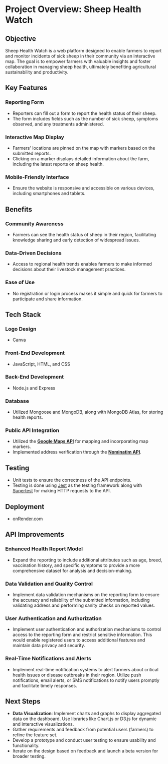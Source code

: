 # Project Overview: Sheep Health Watch

## Objective

Sheep Health Watch is a web platform designed to enable farmers to report and monitor incidents of sick sheep in their community via an interactive map. The goal is to empower farmers with valuable insights and foster collaboration in managing sheep health, ultimately benefiting agricultural sustainability and productivity.

## Key Features

### Reporting Form

- Reporters can fill out a form to report the health status of their sheep.
- The form includes fields such as the number of sick sheep, symptoms observed, and any treatments administered.

### Interactive Map Display

- Farmers' locations are pinned on the map with markers based on the submitted reports.
- Clicking on a marker displays detailed information about the farm, including the latest reports on sheep health.

### Mobile-Friendly Interface

- Ensure the website is responsive and accessible on various devices, including smartphones and tablets.

## Benefits

### Community Awareness

- Farmers can see the health status of sheep in their region, facilitating knowledge sharing and early detection of widespread issues.

### Data-Driven Decisions

- Access to regional health trends enables farmers to make informed decisions about their livestock management practices.

### Ease of Use

- No registration or login process makes it simple and quick for farmers to participate and share information.

## Tech Stack

### Logo Design

- Canva

### Front-End Development

- JavaScript, HTML, and CSS

### Back-End Development

- Node.js and Express

### Database

- Utilized Mongoose and MongoDB, along with MongoDB Atlas, for storing health reports.

### Public API Integration

- Utilized the **[Google Maps API](https://developers.google.com/maps/documentation)** for mapping and incorporating map markers.
- Implemented address verification through the **[Nominatim API](https://nominatim.org/release-docs/latest/api/Search/)**.

## Testing

- Unit tests to ensure the correctness of the API endpoints.
- Testing is done using [Jest](https://jestjs.io/) as the testing framework along with [Supertest](https://github.com/visionmedia/supertest) for making HTTP requests to the API.

## Deployment

- onRender.com

## API Improvements

### Enhanced Health Report Model

- Expand the reporting to include additional attributes such as age, breed, vaccination history, and specific symptoms to provide a more comprehensive dataset for analysis and decision-making.

### Data Validation and Quality Control

- Implement data validation mechanisms on the reporting form to ensure the accuracy and reliability of the submitted information, including validating address and performing sanity checks on reported values.

### User Authentication and Authorization

- Implement user authentication and authorization mechanisms to control access to the reporting form and restrict sensitive information. This would enable registered users to access additional features and maintain data privacy and security.

### Real-Time Notifications and Alerts

- Implement real-time notification systems to alert farmers about critical health issues or disease outbreaks in their region. Utilize push notifications, email alerts, or SMS notifications to notify users promptly and facilitate timely responses.

## Next Steps

- **Data Visualization**: Implement charts and graphs to display aggregated data on the dashboard. Use libraries like Chart.js or D3.js for dynamic and interactive visualizations.
- Gather requirements and feedback from potential users (farmers) to refine the feature set.
- Develop a prototype and conduct user testing to ensure usability and functionality.
- Iterate on the design based on feedback and launch a beta version for broader testing.
